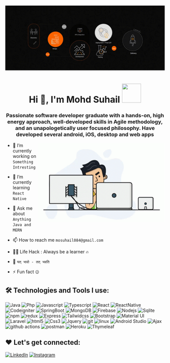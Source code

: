 [![MasterHead](https://github.com/mosuhail084/mosuhail084/blob/main/masterhead.gif)]()
<h1 align="center">Hi 👋, I'm Mohd Suhail <img src="https://c.tenor.com/3AhuaFENK-wAAAAi/aaaa.gif" width="60px" height="60px"></h1>

<h3 align="center">Passionate software developer graduate with a hands-on, high energy approach, well-developed skills in Agile methodology, and an unapologetically user focused philosophy. Have developed several android, iOS, desktop and web apps</h3>

<img align="right" alt="Coding" width="400" src="./programmer.gif">

<!-- <p align="left"> <a href="https://twitter.com/nakraniravindra" target="blank"><img src="https://img.shields.io/twitter/follow/nakraniravindra?logo=twitter&style=for-the-badge" alt="nakraniravindra" /></a> </p> -->

- 🔭 I’m currently working on `Something Intresting`

- 🌱 I’m currently learning `React Native`

- 💬 Ask me about `Anything Java and MERN`

- 📫 How to reach me `mosuhail084@gmail.com`

- 👨‍💻 Life Hack : Always be a learner `🔥`

- 💪 `यत् भावो - तत् भवति`

- ⚡ Fun fact `😉`


## 🛠️ Technologies and Tools I use:

<p>
<img alt="Java" src="https://img.shields.io/badge/Java-00599C?style=for-the-badge&logo=Java&logoColor=white" height="25px"/>
<img alt="Php" src="https://img.shields.io/badge/Php-000000?style=for-the-badge&logo=Php&logoColor=61DAFB" height="25px"/>
<img alt="Javascript" src="https://img.shields.io/badge/JavaScript-323330?style=for-the-badge&logo=javascript&logoColor=F7DF1E"  height="25px"/>
<img alt="Typescript" src="https://img.shields.io/badge/TypeScript-323330?style=for-the-badge&logo=typescript&logoColor=5459DD"  height="25px"/>
<img alt="React" src="https://img.shields.io/badge/React-20232A?style=for-the-badge&logo=react&logoColor=61DAFB" height="25px"/>
<img alt="ReactNative" src="https://img.shields.io/badge/Reactnative-20232A?style=for-the-badge&logo=react&logoColor=61DAFB" height="25px"/>
<img alt="Codeigniter" src="https://img.shields.io/badge/-Codeigniter-ffffff?style=flat-square&logo=codeigniter&logoColor=blue" height="25px"/>
<img alt="SpringBoot" src="https://img.shields.io/badge/Spring_Boot-black?style=for-the-badge&logo=spring&logoColor=white" height="25px"/>
<img alt="MongoDB" src="https://img.shields.io/badge/-MongoDB-13aa52?style=flat-square&logo=mongodb&logoColor=white"  height="25px"/>
<img alt="Firebase" src="https://img.shields.io/badge/-Firebase-white?style=for-the-badge&logo=firebase&logoColor=yellow"  height="25px"/>
<img alt="Nodejs" src="https://img.shields.io/badge/-Nodejs-43853d?style=flat-square&logo=Node.js&logoColor=white"  height="25px"/>
<img alt="Sqlite" src="https://img.shields.io/badge/Sqlite-00008B?style=for-the-badge&logo=sqlite&logoColor=blue"  height="25px"/>
<img alt="npm" src="https://img.shields.io/badge/NPM-%23000000.svg?style=for-the-badge&logo=npm&logoColor=white" height="25px"/>
<img alt="redux" src="https://img.shields.io/badge/-Redux-764ABC?style=flat-square&logo=redux&logoColor=white" height="25px"/>
<img alt="Express" src="https://img.shields.io/badge/express.js-%23404d59.svg?style=for-the-badge&logo=express&logoColor=%2361DAFB" height="25px"/>
<img alt="Tailwidcss" src="https://img.shields.io/badge/Tailwind_CSS-38B2AC?style=for-the-badge&logo=tailwind-css&logoColor=white" height="25px"/>
<img alt="Bootstrap" src="https://img.shields.io/badge/Bootstrap-563D7C?style=for-the-badge&logo=bootstrap&logoColor=white" height="25px"/>
<img alt="Material UI" src="https://img.shields.io/badge/Material--UI-0081CB?style=for-the-badge&logo=material-ui&logoColor=white" height="25px"/>
<img alt="Laravel" src="https://img.shields.io/badge/laravel-eb4432?style=for-the-badge&logo=laravel&logoColor=white"  height="25px"/>
<img alt="html5" src="https://img.shields.io/badge/HTML5-E34F26?style=for-the-badge&logo=html5&logoColor=white" height="25px"/>
<img alt="Css3" src="https://img.shields.io/badge/CSS3-1572B6?style=for-the-badge&logo=css3&logoColor=white" height="25px"/>
<img alt="Jquery" src="https://img.shields.io/badge/jquery-%230769AD.svg?style=for-the-badge&logo=jquery&logoColor=white" height="25px"/>
<img alt="git" src="https://img.shields.io/badge/-Git-F05032?style=flat-square&logo=git&logoColor=white" height="25px"/>
<img alt="linux" src="https://img.shields.io/badge/-Linux-F7B93E?style=for-the-badge&logo=linux&logoColor=black" height="25px"/>  
<img alt="Android Studio" src="https://img.shields.io/badge/-Android_Studio-FB542B?style=flat-square&logo=android&logoColor=white" height="25px"/>
<img alt="Ajax" src="https://img.shields.io/badge/-Ajax-F7B93E?style=flat-square&logo=Ajax&logoColor=white" height="25px"/>
<img alt="github actions" src="https://img.shields.io/badge/-Github_Actions-2088FF?style=flat-square&logo=github-actions&logoColor=white" height="25px"/>
 <img alt="postman" src="https://img.shields.io/badge/-Postman-00C7B7?style=flat-square&logo=postman&logoColor=white" height="25px"/>
 <img alt="Heroku" src="https://img.shields.io/badge/-Heroku-430098?style=flat-square&logo=heroku&logoColor=white" height="25px"/>
 <img alt="Thymeleaf" src="https://img.shields.io/badge/-Thymeleaf-13aa52?style=flat-square&logo=thymeleaf&logoColor=white"  height="25px"/>
</p>

<!-- ## 🏁 Badge:
<img alt="aws" width="100" src="aws-cloud-quest-cloud-practitioner.png">
<a href="https://www.credly.com/badges/2113e7b4-5bb3-4bfa-a7aa-9d36122e6d74/public_url" target="_blank">Verify Badge</a> -->

## ❤️ Let's get connected:

<p>
<!-- <a href="https://twitter.com/nakraniravindra" target="_blank"><img alt="Twitter" src="https://img.shields.io/badge/twitter-%231DA1F2.svg?&style=for-the-badge&logo=twitter&logoColor=white"  height="30px"/></a> -->
<a href="https://www.linkedin.com/in/mohd-suhail-109203172/" target="_blank"><img alt="LinkedIn" src="https://img.shields.io/badge/linkedin-%230077B5.svg?&style=for-the-badge&logo=linkedin&logoColor=white"  height="30px"/></a> <a href="https://www.instagram.com/mosuhail084" target="_blank"><img alt="Instagram" src="https://img.shields.io/badge/Instagram-E4405F?style=for-the-badge&logo=instagram&logoColor=white"  height="30px"/></a>
</p>

<!-- <p><img align="center" src="https://github-readme-stats.vercel.app/api/top-langs?username=ravindra3003&show_icons=true&locale=en&layout=compact" alt="ravindra3003" /></p>

<p><img align="center" src="https://github-readme-streak-stats.herokuapp.com/?user=ravindra3003&" alt="ravindra3003" /></p> -->

<!-- ## 📊 My GitHub Data:

<div align="center">
  <p>
  <img align="center" src="https://github-readme-stats.vercel.app/api/top-langs?username=ravindra3003&show_icons=true&locale=en&layout=compact" alt="ravindra3003"  />
  </p>
  <img align="center" src="https://github-readme-streak-stats.herokuapp.com/?user=ravindra3003&" alt="ravindra3003" />
</div> -->
